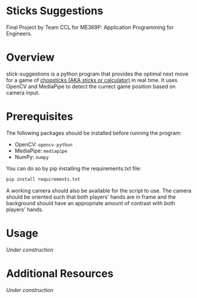 # Sticks Suggestions
Final Project by Team CCL for ME369P: Application Programming for Engineers.

# Overview
stick-suggestions is a python program that provides the optimal next move for a game of [chopsticks (AKA sticks or calculator)](https://en.wikipedia.org/wiki/Chopsticks_(hand_game)) in real time. It uses OpenCV and MediaPipe to detect the currect game position based on camera input.

# Prerequisites
The following packages should be installed before running the program:
* OpenCV: `opencv-python`
* MediaPipe: `mediapipe`
* NumPy: `numpy`

You can do so by pip installing the requirements.txt file:
```python
pip install requirements.txt
```

A working camera should also be available for the script to use. The camera should be oriented such that both players' hands are in frame and the background should have an appropriate amount of contrast with both players' hands.

# Usage
*Under construction*

# Additional Resources
*Under construction*